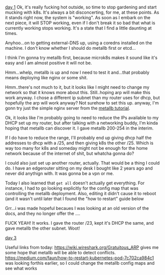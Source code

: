 [day 1](day_1.md)
Ok, it's really fucking hot outside, so time to stop gardening and start mucking with k8s. It's always a bit disconcerting, for me, at these points. As it stands right now, the system is "working". As soon as I embark on the next piece, it will STOP working, even if I don't break it so bad that what is currently working stops working. It's a state that I find a little daunting at times.

Anyhoo...on to getting external-DNS up, using a coredns installed on the machine. I don't know whether I should do metallb first or etcd...

I think I'm gonna try metallb first, because microk8s makes it sound like it's easy and I am almost positive it will not be.

Hmm...whelp, metallb is up and now I need to test it and...that probably means deploying like nginx or some shit.

Hmm..there's not much to it, but it looks like I might need to change my network so that it knows more about this. Still..hoping arp will make this work anyway. I chose a different ip subnet than my router uses for dhcp, but hopefully the arp will work anyway? Not surehow to set this up.  anyway, I'm gonn try just the simple nginx server from the [metallb tutorial](https://v0-3-0--metallb.netlify.app/tutorial/arp/).


Ok, it looks like I'm probably going to need to reduce the IPs available to my DHCP set up my router, but after talking with a networking buddy, I'm kinda hoping that metallb can discover it. I gave metallb 200-254 in the interim. 

If I do have to reduce the range, I'll probably end up giving dhcp half the addresses to dhcp with a /25, and then giving k8s the other /25. Which is way too many for k8s and someday might not be enough for the home network because of the internet of shit, but whatcha gonna do?

I could also just set up another router, actually. That would be a thing I could do. I have an edgerouter sitting on my desk I bought like 2 years ago and never did anythign with. It was gonna be a vpn or me.

Today I also learned that `get all` doesn't actually get everything. For instance, I had to go looking explicitly for the config map that was controlling the metallb deployment. Also, editing it didn't cause it to reboot (and it wasn't until later that I found the "how to restart" guide below

Grr...i was made hopeful becaues I was looking at an old version of the docs, and they no longer offer the ....

FUCK YEAH! It works. I gave the router /23, kept it's DHCP the same, and gave metallb the other subnet. Woot!

[day 3](day_3.md)

Useful links from today:
https://wiki.wireshark.org/Gratuitous_ARP gives me some hope that metallb will be able to detect conflicts.
https://medium.com/faun/how-to-restart-kubernetes-pod-7c702ca984c1  was looking forthis earlier, so I could change the metallb config maps and see what works


